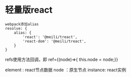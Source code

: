 # 轻量版react

	webpack添加alias
	resolve: {
		alias: {
			'react': '@meili/treact',
			'react-dom': '@meili/treact',
		}
	}

refs使用方法回调，即  ref={(node)=>{ this.node = node;}}

element : react节点数据
node		：原生节点
instance: react实例
